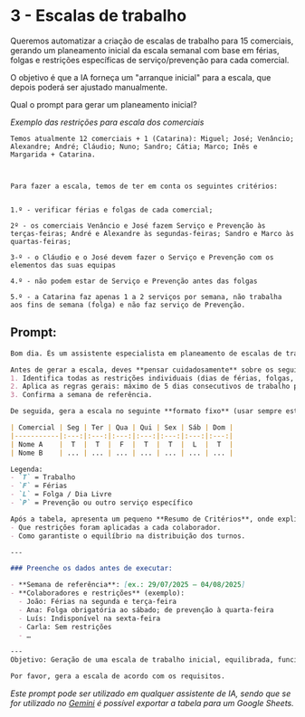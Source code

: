 
# 3 - Escalas de trabalho 


Queremos automatizar a criação de escalas de trabalho para 15 comerciais, gerando um planeamento inicial da escala semanal com base em férias, folgas e restrições específicas de serviço/prevenção para cada comercial.

O objetivo é que a IA forneça um "arranque inicial" para a escala, que depois poderá ser ajustado manualmente.


Qual o prompt para gerar um planeamento inicial?




*Exemplo das restrições para escala dos comerciais*
 
```
Temos atualmente 12 comerciais + 1 (Catarina): Miguel; José; Venâncio; Alexandre; André; Cláudio; Nuno; Sandro; Cátia; Marco; Inês e Margarida + Catarina.

 

Para fazer a escala, temos de ter em conta os seguintes critérios:


1.º - verificar férias e folgas de cada comercial;

2º - os comerciais Venâncio e José fazem Serviço e Prevenção às terças-feiras; André e Alexandre às segundas-feiras; Sandro e Marco às quartas-feiras;

3-º - o Cláudio e o José devem fazer o Serviço e Prevenção com os elementos das suas equipas

4.º - não podem estar de Serviço e Prevenção antes das folgas

5.º - a Catarina faz apenas 1 a 2 serviços por semana, não trabalha aos fins de semana (folga) e não faz serviço de Prevenção.  
```




## Prompt:

```markdown
Bom dia. És um assistente especialista em planeamento de escalas de trabalho. O teu objetivo é gerar uma **escala semanal inicial** para uma equipa de comerciais, tendo em conta férias, folgas e restrições específicas.

Antes de gerar a escala, deves **pensar cuidadosamente** sobre os seguintes pontos:
1. Identifica todas as restrições individuais (dias de férias, folgas, indisponibilidades, serviços de prevenção).
2. Aplica as regras gerais: máximo de 5 dias consecutivos de trabalho por comercial e distribuição equilibrada da carga de trabalho.
3. Confirma a semana de referência.

De seguida, gera a escala no seguinte **formato fixo** (usar sempre este modelo):

| Comercial | Seg | Ter | Qua | Qui | Sex | Sáb | Dom |
|-----------|:---:|:---:|:---:|:---:|:---:|:---:|:---:|
| Nome A    |  T  |  T  |  F  |  T  |  T  |  L  |  T  |
| Nome B    | ... | ... | ... | ... | ... | ... | ... |

Legenda:
- `T` = Trabalho
- `F` = Férias
- `L` = Folga / Dia Livre
- `P` = Prevenção ou outro serviço específico

Após a tabela, apresenta um pequeno **Resumo de Critérios**, onde explicas:
- Que restrições foram aplicadas a cada colaborador.
- Como garantiste o equilíbrio na distribuição dos turnos.

---

### Preenche os dados antes de executar:

- **Semana de referência**: [ex.: 29/07/2025 – 04/08/2025]  
- **Colaboradores e restrições** (exemplo):  
  - João: Férias na segunda e terça-feira  
  - Ana: Folga obrigatória ao sábado; de prevenção à quarta-feira  
  - Luís: Indisponível na sexta-feira  
  - Carla: Sem restrições  
  - …

---
Objetivo: Geração de uma escala de trabalho inicial, equilibrada, funcional e coerente com as restrições.

Por favor, gera a escala de acordo com os requisitos.

```



*Este prompt pode ser utilizado em qualquer assistente de IA, sendo que se for utilizado no [Gemini](https://gemini.google.com/app) é possível exportar a tabela para um Google Sheets.*